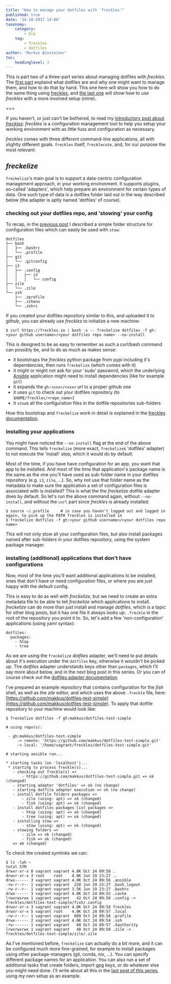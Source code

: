 ```yaml
---
title: "How to manage your dotfiles with 'freckles'"
published: true
date: '24-10-2017 14:00'
taxonomy:
    category:
        - blo
    tag:
        - freckles
        - dotfiles
author: 'Markus Binsteiner'
toc:
    headinglevel: 3
---
```


This is part two of a three-part series about managing dotfiles with *freckles*. The [first part](/blog/managing-dotfiles) explaind what dotfiles are and why one might want to manage them, and how to do that by hand. This one here will show you how to do the same thing using [freckles](https://github.com/makkus/freckles), and [the last one](/blog/managing-my-dotfiles-with-freckles) will show how to use *freckles* with a more involved setup (mine).

===

If you haven't, or just can't be bothered, to read my [introductory post about *freckles*](/blog/so-i-made-this-thing): *freckles* is a configuration management tool to help you setup your working environment with as little fuss and configuration as necessary. 

*freckles* comes with three different command-line applications, all with slightly different goals. `freckles` itself, `frecklecute`, and, for our purpose the most relevant:


## *freckelize*

`freckelize`'s main goal is to support a data-centric configuration management approach, in your working environment. It supports plugins, so-called 'adapters', which help prepare an environment for certain types of data. One such type of data is a dotfiles folder laid out in the way described below (the adapter is aptly named 'dotfiles' of course).

### checking out your dotfiles repo, and 'stowing' your config

To recap, in the [previous post](/blog/managing-dotfiles) I described a simple folder structure for configuration files which can easily be used with `stow`:

```
dotfiles
├── bash
│   ├── .bashrc
│   └── .profile
├── git
│   └── .gitconfig
├── i3
│   ├── .config
│   │   ├── i3
│   │   │   └── config
├── zile
│   └── .zile
└── zsh
    ├── .zprofile
    ├── .zshenv
    └── .zshrc

```


If you created your dotfiles repository similar to this, and uploaded it to github, you can already use *freckles* to initialize a new machine:

```
$ curl https://freckles.io | bash -s -- freckelize dotfiles -f gh:<your github username>/<your dotfiles repo name> --no-install
```

This is designed to be as easy to remember as such a curl/bash command can possibly be, and to do as much as makes sense:

- it bootstraps the *freckles* python package from pypi including it's dependencies, then runs `freckelize` (which comes with it)
- it might or might not ask for your 'sudo' password, which the underlying [Ansible](https://ansible.com) application might need to install dependencies (like for example `git`)
- it expands the `gh:<xxx>/<xxx>` url to a proper github one
- it uses `git` to check out your dotfiles repository (to `$HOME/freckles/<repo_name>`)
- it `stow`s all the configuration files in the dotfile repositories sub-folders

How this bootstrap and `freckelize` work in detail is explained in the [freckles documentation](https://docs.freckles.io).

### installing your applications

You might have noticed the ``--no-install`` flag at the end of the above command. This tells `freckelize` (more exact, `freckelize`s 'dotfiles' adapter) to not execute the 'install' step, which it would do by default.

Most of the time, if you have have configuration for an app, you want that app to be installed. And most of the time that application's package name is the same as the one you'll have used as sub-folder name in your dotfiles repository (e.g. `i3`, `zile`, ...). So, why not use that folder name as the metadata to make sure the application a set of configuration files is associated with is installed? This is what the the *freckelize* dotfile adapter does by default. So let's run the above command again, without ``--no-install``, and without the ``curl`` part since *freckles* is already installed:

```
$ source ~/.profile     # in case you haven't logged out and logged in again, to pick up the PATH freckles is installed in
$ freckelize dotfiles -f gh:<your github username>/<your dotfiles repo name>
```

This will not only stow all your configuration files, but also install packages named after sub-folders in your dotfiles repository, using the system package manager.

### installing (additional) applications that don't have configurations

Now, most of the time you'll want additional applications to be installed, ones that don't have or need configuration files, or where you are just happy with the default config.

This is easy to do as well with *freckelize*, but we need to create an extra metadata file to be able to tell *freckelize* which applications to install. *freckelize* can do more than just install and manage *dotfiles*, which is a topic for other blog posts, but it has one file it always looks up: `.freckle` in the root of the repository you point it to. So, let's add a few 'non-configuration' applications (using yaml syntax):

```
dotfiles:
  packages:
    - htop
    - tree
```

As we are using the `freckelize` *dotfiles* adapter, we'll need to put details about it's execution under the `dotfiles` key, otherwise it wouldn't be picked up. The *dotfiles* adapter understands keys other than `packages`, which I'll say more about below, and in the next blog post in this series. Or you can of course check out the [dotfiles adapter documentation](https://docs.freckles.io/en/latest/adapters/dotfiles.html).

I've prepared an example repository that contains configuration for the *fish* shell, as well as the *zile* editor, and which uses the above `.freckle` file, here: [https://github.com/makkus/dotfiles-test-simple](https://github.com/makkus/dotfiles-test-simple). To apply that dotfile repository to your machine would look like:

```
$ freckelize dotfiles -f gh:makkus/dotfiles-test-simple

# using repo(s):

 - gh:makkus/dotfiles-test-simple
     -> remote: 'https://github.com/makkus/dotfiles-test-simple.git'
     -> local: '/home/vagrant/freckles/dotfiles-test-simple.git'

# starting ansible run...

* starting tasks (on 'localhost')...
 * starting to process freckle(s)...
   - checking out freckle(s) => 
       - https://github.com/makkus/dotfiles-test-simple.git => ok (changed)
   - starting adapter 'dotfiles' => ok (no change)
   - starting dotfile adapter execution => ok (no change)
   - install dotfile folders packages =>                    
       - zile (using: apt) => ok (changed)
       - fish (using: apt) => ok (changed)
   - install dotfiles packages-list packages =>             
       - htop (using: apt) => ok (changed)
       - tree (using: apt) => ok (changed)
   - installing stow => 
       - stow (using: apt) => ok (changed)
   - stowing folders => 
       - zile => ok (changed)
       - fish => ok (changed)
   => ok (changed)
```

To check the created symlinks we can:

```
$ ls -lah ~
total 57M
drwxr-xr-x 8 vagrant vagrant 4.0K Oct 24 09:58 .
drwxr-xr-x 3 root    root    4.0K Jun 19 23:27 ..
drwx------ 3 vagrant vagrant 4.0K Oct 24 09:56 .ansible
-rw-r--r-- 1 vagrant vagrant  220 Jun 19 23:27 .bash_logout
-rw-r--r-- 1 vagrant vagrant 3.5K Jun 19 23:27 .bashrc
drwx------ 3 vagrant vagrant 4.0K Oct 24 09:55 .cache
lrwxrwxrwx 1 vagrant vagrant   42 Oct 24 09:58 .config -> freckles/dotfiles-test-simple/fish/.config
drwxr-xr-x 3 vagrant vagrant 4.0K Oct 24 09:58 freckles
drwxr-xr-x 5 vagrant root    4.0K Oct 24 09:57 .local
-rw-r--r-- 1 vagrant vagrant  809 Oct 24 09:56 .profile
drwx------ 2 vagrant vagrant 4.0K Oct 24 09:54 .ssh
-rw------- 1 vagrant vagrant   60 Oct 24 09:57 .Xauthority
lrwxrwxrwx 1 vagrant vagrant   40 Oct 24 09:58 .zile -> freckles/dotfiles-test-simple/zile/.zile
```

As I've mentioned before, `freckelize` can actually do a bit more, and it can be configured much more fine-grained, for example to install packages using other package-managers (git, conda, nix, ...). You can specify different package names for an application. You can also run a set of additional tasks that create folders, import gpg keys, or do whatever else you might need done. I'll write about all this in the [last post of this series](/blog/managing-my-dotfiles-with-freckles), using my own setup as an example.

